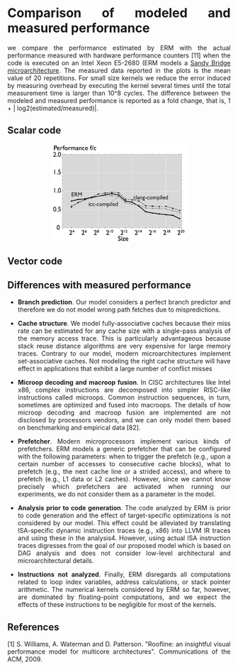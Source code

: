 <style>
body {
text-align: justify}
</style>


# Comparison of modeled and measured performance

we compare the performance estimated by ERM with the actual performance
measured with hardware performance counters [11] when the code is executed on an Intel Xeon
E5-2680 (ERM models a [Sandy Bridge microarchitecture](uarch-configurations.md). The
measured data reported in the plots is the mean value of 20 repetitions. For small size kernels
we reduce the error induced by measuring overhead by executing the kernel several times until
the total measurement time is larger than 10^8 cycles. The difference between the modeled and
measured performance is reported as a fold change, that is, 1 + | log2(estimated/measured)|.


## Scalar code

<p align="center">
<img src="https://raw.githubusercontent.com/caparrov/test-github-page/master/resources/images/fft-warm-thesis.png"   width="60%" height="60%" alt="Sublime's custom image"/>
<p style="width:image width px; font-size:90%; text-align:center;">
</p>
</p>



## Vector code



## Differences with measured performance


* **Branch prediction**. Our model considers a perfect branch predictor and therefore we
do not model wrong path fetches due to mispredictions. 


* **Cache structure**. We model fully-associative caches because their miss rate can be estimated
for any cache size with a single-pass analysis of the memory access trace. This is
particularly advantageous because stack reuse distance algorithms are very expensive for
large memory traces. Contrary to our model, modern microarchitectures implement set-associative
caches. Not modeling the right cache structure will have effect in applications that
exhibit a large number of conflict misses


* **Microop decoding and macroop fusion**. In CISC architectures like Intel x86, complex
instructions are decomposed into simpler RISC-like instructions called microops. Common instruction sequences, in turn, sometimes are
optimized and fused into macroops. The details of how microop decoding and macroop
fusion are implemented are not disclosed by processors vendors, and we can only model
them based on benchmarking and empirical data [82].


* **Prefetcher**. Modern microprocessors implement various kinds of prefetchers. ERM models a
generic prefetcher that can be configured with the following parameters: when to trigger
the prefetch (e.g., upon a certain number of accesses to consecutive cache blocks), what to
prefetch (e.g., the next cache line or a strided access), and where to prefetch (e.g., L1 data
or L2 caches). However, since we cannot know precisely which prefetchers are activated
when running our experiments, we do not consider them as a parameter in the model.

* **Analysis prior to code generation**. The code analyzed by ERM is 
prior to code generation and the effect of target-specific optimizations is not considered by
our model. This effect could be alleviated by translating ISA-specific dynamic instruction
traces (e.g., x86) into LLVM IR traces and using these in the analysis4. However, using
actual ISA instruction traces digresses from the goal of our proposed model which is based
on DAG analysis and does not consider low-level architectural and microarchitectural details.


* **Instructions not analyzed**. Finally, ERM disregards all computations related to loop index variables, address
calculations, or stack pointer arithmetic. The numerical kernels considered by ERM so far,
however, are dominated by floating-point computations, and we expect the effects of these
instructions to be negligible for most of the kernels.



## References

[1] S. Williams, A. Waterman and D. Patterson. "Roofline: an insightful visual performance model for multicore architectures". Communications of the ACM, 2009.
